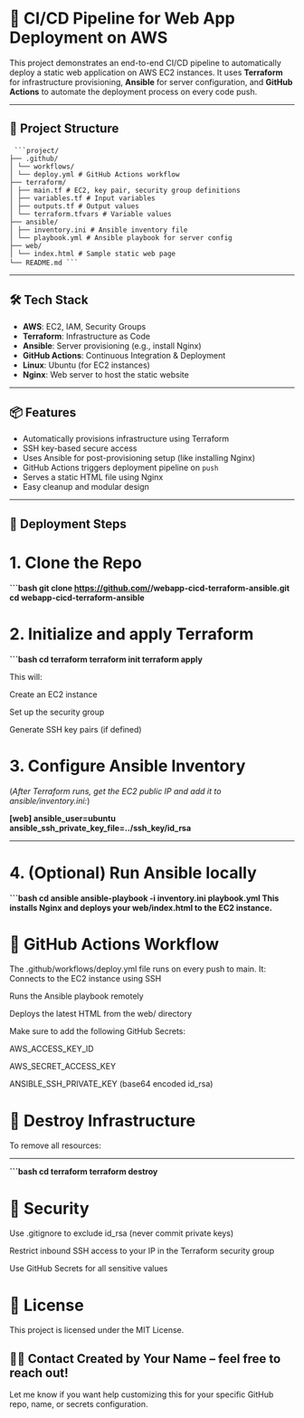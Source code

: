 # 🚀 CI/CD Pipeline for Web App Deployment on AWS

This project demonstrates an end-to-end CI/CD pipeline to automatically deploy a static web application on AWS EC2 instances. It uses **Terraform** for infrastructure provisioning, **Ansible** for server configuration, and **GitHub Actions** to automate the deployment process on every code push.

---

## 📁 Project Structure

<pre> <code>```project/
├── .github/
│ └── workflows/
│ └── deploy.yml # GitHub Actions workflow
├── terraform/
│ ├── main.tf # EC2, key pair, security group definitions
│ ├── variables.tf # Input variables
│ ├── outputs.tf # Output values
│ └── terraform.tfvars # Variable values
├── ansible/
│ ├── inventory.ini # Ansible inventory file
│ └── playbook.yml # Ansible playbook for server config
├── web/
│ └── index.html # Sample static web page
└── README.md ```</code> </pre>
---

## 🛠️ Tech Stack

- **AWS**: EC2, IAM, Security Groups
- **Terraform**: Infrastructure as Code
- **Ansible**: Server provisioning (e.g., install Nginx)
- **GitHub Actions**: Continuous Integration & Deployment
- **Linux**: Ubuntu (for EC2 instances)
- **Nginx**: Web server to host the static website
  
---
## 📦 Features

- Automatically provisions infrastructure using Terraform
- SSH key-based secure access
- Uses Ansible for post-provisioning setup (like installing Nginx)
- GitHub Actions triggers deployment pipeline on `push`
- Serves a static HTML file using Nginx
- Easy cleanup and modular design

---

## 🚀 Deployment Steps

# 1. Clone the Repo

**```bash 
git clone https://github.com/<your-username>/webapp-cicd-terraform-ansible.git
cd webapp-cicd-terraform-ansible**

# 2. Initialize and apply Terraform

**```bash
cd terraform
terraform init
terraform apply**

This will:

Create an EC2 instance

Set up the security group

Generate SSH key pairs (if defined)

# 3. Configure Ansible Inventory

(*After Terraform runs, get the EC2 public IP and add it to ansible/inventory.ini:*)  

**[web]
<ec2-public-ip> ansible_user=ubuntu ansible_ssh_private_key_file=../ssh_key/id_rsa**

---
# 4. (Optional) Run Ansible locally
**```bash
cd ansible
ansible-playbook -i inventory.ini playbook.yml
This installs Nginx and deploys your web/index.html to the EC2 instance.**

# 🔄 GitHub Actions Workflow
The .github/workflows/deploy.yml file runs on every push to main. 
It:
Connects to the EC2 instance using SSH

Runs the Ansible playbook remotely

Deploys the latest HTML from the web/ directory

Make sure to add the following GitHub Secrets:

AWS_ACCESS_KEY_ID

AWS_SECRET_ACCESS_KEY

ANSIBLE_SSH_PRIVATE_KEY (base64 encoded id_rsa)

# 🧼 Destroy Infrastructure
To remove all resources:

---
**```bash
cd terraform
terraform destroy**

# 🔐 Security
Use .gitignore to exclude id_rsa (never commit private keys)

Restrict inbound SSH access to your IP in the Terraform security group

Use GitHub Secrets for all sensitive values

# 📝 License
This project is licensed under the MIT License.

🙋‍♂️ Contact
Created by Your Name – feel free to reach out!
---

Let me know if you want help customizing this for your specific GitHub repo, name, or secrets configuration.
